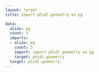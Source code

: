 ```yaml
---
layout: target
title: import phidl.geometry as pg

data:
  alias: pg
  count: 3
  imports:
  - alias: pg
    count: 3
    import: import phidl.geometry as pg
    target: phidl.geometry
  target: phidl.geometry
---
```

